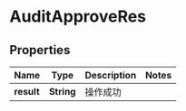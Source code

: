 # AuditApproveRes

## Properties
Name | Type | Description | Notes
------------ | ------------- | ------------- | -------------
**result** | **String** | 操作成功 | 
